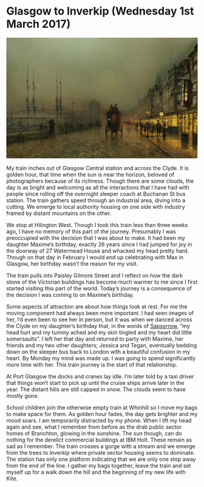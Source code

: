 
# Glasgow to Inverkip (Wednesday 1st March 2017) #

![*Saturday night, on the Clyde at Glasgow (XIX cent.) John Atkinson Grimshaw*](../images/SaturdayNightClyde.jpg "Saturday Night Clyde")

My train inches out of Glasgow Central station and across the Clyde. It is golden hour, that time when the sun is near the horizon, beloved of photographers because of its richness. Though there are some clouds, the day is as bright and welcoming as all the interactions that I have had with people since rolling off the overnight sleeper coach at Buchanan St bus station. The train gathers speed through an industrial area, diving into a cutting. We emerge to local authority housing on one side with industry framed by distant mountains on the other.

We stop at Hilington West. Though I took this train less than three weeks ago, I have no memory of this part of the journey. Presumably I was preoccupied with the decision that I was about to make. It had been my daughter Maxime’s birthday, exactly 26 years since I had jumped for joy in the doorway of 27 Watermead House and whacked my head pretty hard. Though on that day in February I would end up celebrating with Max in Glasgow, her birthday wasn’t the reason for my visit.

The train pulls into Paisley Gilmore Street and I reflect on how the dark stone of the Victorian buildings has become much warmer to me since I first started visiting this part of the world. Today’s journey is a consequence of the decision I was coming to on Maxime’s birthday.

Some aspects of attraction are about how things look at rest. For me the moving component had always been more important. I had seen images of her, I’d even been to see her in person, but it was when we danced across the Clyde on my daughter’s birthday that, in the words of [Sapsorrow](https://en.wikipedia.org/wiki/The_Storyteller_(TV_series)#Sapsorrow), “my head hurt and my tummy ached and my skin tingled and my heart did little somersaults”. I left her that day and returned to party with Maxime, her friends and my two other daughters; Jessica and Tegan, eventually bedding down on the sleeper bus back to London with a beautiful confusion in my heart. By Monday my mind was made up. I was going to spend significantly more time with her. This train journey is the start of that relationship.

At Port Glasgow the docks and cranes lay idle. I’m later told by a taxi driver that things won’t start to pick up until the cruise ships arrive later in the year. The distant hills are still capped in snow. The clouds seem to have mostly gone.

School children join the otherwise empty train at Whinhill so I move my bags to make space for them. As golden hour fades, the day gets brighter and my mood soars. I am temporarily distracted by my phone. When I lift my head again and see, what I remember from before as the drab public sector homes of Branchton, glowing in the sunshine. The sun though, can do nothing for the derelict commercial buildings at IBM Holt. These remain as sad as I remember. The train crosses a gorge with a stream and we emerge from the trees to Inverkip where private sector housing seems to dominate. The station has only one platform indicating that we are only one stop away from the end of the line. I gather my bags together, leave the train and set myself up for a walk down the hill and the beginning of my new life with Kite.


